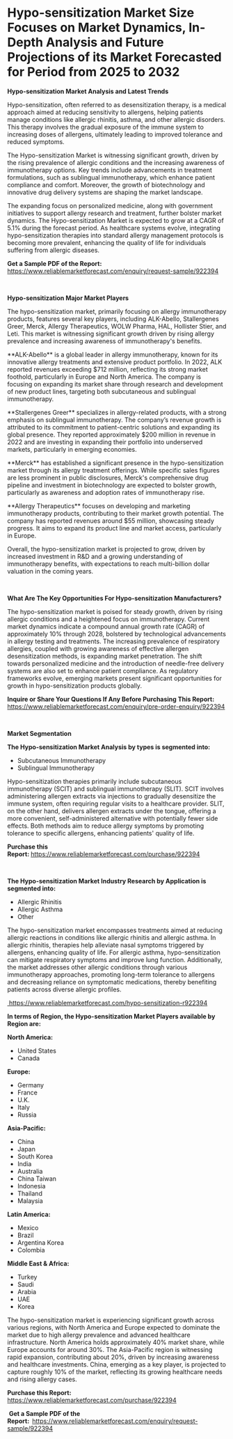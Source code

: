 <p><h1>Hypo-sensitization Market Size Focuses on Market Dynamics, In-Depth Analysis and Future Projections of its Market Forecasted for Period from 2025 to 2032</h1></p><p><strong>Hypo-sensitization Market Analysis and Latest Trends</strong></p>
<p><p>Hypo-sensitization, often referred to as desensitization therapy, is a medical approach aimed at reducing sensitivity to allergens, helping patients manage conditions like allergic rhinitis, asthma, and other allergic disorders. This therapy involves the gradual exposure of the immune system to increasing doses of allergens, ultimately leading to improved tolerance and reduced symptoms. </p><p>The Hypo-sensitization Market is witnessing significant growth, driven by the rising prevalence of allergic conditions and the increasing awareness of immunotherapy options. Key trends include advancements in treatment formulations, such as sublingual immunotherapy, which enhance patient compliance and comfort. Moreover, the growth of biotechnology and innovative drug delivery systems are shaping the market landscape. </p><p>The expanding focus on personalized medicine, along with government initiatives to support allergy research and treatment, further bolster market dynamics. The Hypo-sensitization Market is expected to grow at a CAGR of 5.1% during the forecast period. As healthcare systems evolve, integrating hypo-sensitization therapies into standard allergy management protocols is becoming more prevalent, enhancing the quality of life for individuals suffering from allergic diseases.</p></p>
<p><strong>Get a Sample PDF of the Report:&nbsp;</strong> <a href="https://www.reliablemarketforecast.com/enquiry/request-sample/922394?utm_campaign=3121&utm_medium=2&utm_source=Github&utm_content=ia&utm_term=19042025&utm_id=hypo-sensitization">https://www.reliablemarketforecast.com/enquiry/request-sample/922394</a></p>
<p>&nbsp;</p>
<p><strong>Hypo-sensitization Major Market Players</strong></p>
<p><p>The hypo-sensitization market, primarily focusing on allergy immunotherapy products, features several key players, including ALK-Abello, Stallergenes Greer, Merck, Allergy Therapeutics, WOLW Pharma, HAL, Hollister Stier, and Leti. This market is witnessing significant growth driven by rising allergy prevalence and increasing awareness of immunotherapy's benefits.</p><p>**ALK-Abello** is a global leader in allergy immunotherapy, known for its innovative allergy treatments and extensive product portfolio. In 2022, ALK reported revenues exceeding $712 million, reflecting its strong market foothold, particularly in Europe and North America. The company is focusing on expanding its market share through research and development of new product lines, targeting both subcutaneous and sublingual immunotherapy.</p><p>**Stallergenes Greer** specializes in allergy-related products, with a strong emphasis on sublingual immunotherapy. The company’s revenue growth is attributed to its commitment to patient-centric solutions and expanding its global presence. They reported approximately $200 million in revenue in 2022 and are investing in expanding their portfolio into underserved markets, particularly in emerging economies.</p><p>**Merck** has established a significant presence in the hypo-sensitization market through its allergy treatment offerings. While specific sales figures are less prominent in public disclosures, Merck's comprehensive drug pipeline and investment in biotechnology are expected to bolster growth, particularly as awareness and adoption rates of immunotherapy rise.</p><p>**Allergy Therapeutics** focuses on developing and marketing immunotherapy products, contributing to their market growth potential. The company has reported revenues around $55 million, showcasing steady progress. It aims to expand its product line and market access, particularly in Europe.</p><p>Overall, the hypo-sensitization market is projected to grow, driven by increased investment in R&D and a growing understanding of immunotherapy benefits, with expectations to reach multi-billion dollar valuation in the coming years.</p></p>
<p>&nbsp;</p>
<p><strong>What Are The Key Opportunities For Hypo-sensitization Manufacturers?</strong></p>
<p><p>The hypo-sensitization market is poised for steady growth, driven by rising allergic conditions and a heightened focus on immunotherapy. Current market dynamics indicate a compound annual growth rate (CAGR) of approximately 10% through 2028, bolstered by technological advancements in allergy testing and treatments. The increasing prevalence of respiratory allergies, coupled with growing awareness of effective allergen desensitization methods, is expanding market penetration. The shift towards personalized medicine and the introduction of needle-free delivery systems are also set to enhance patient compliance. As regulatory frameworks evolve, emerging markets present significant opportunities for growth in hypo-sensitization products globally.</p></p>
<p><strong>Inquire or Share Your Questions If Any Before Purchasing This Report:</strong> <a href="https://www.reliablemarketforecast.com/enquiry/pre-order-enquiry/922394?utm_campaign=3121&utm_medium=2&utm_source=Github&utm_content=ia&utm_term=19042025&utm_id=hypo-sensitization">https://www.reliablemarketforecast.com/enquiry/pre-order-enquiry/922394</a></p>
<p>&nbsp;</p>
<p><strong>Market Segmentation</strong></p>
<p><strong>The Hypo-sensitization Market Analysis by types is segmented into:</strong></p>
<p><ul><li>Subcutaneous Immunotherapy</li><li>Sublingual Immunotherapy</li></ul></p>
<p><p>Hypo-sensitization therapies primarily include subcutaneous immunotherapy (SCIT) and sublingual immunotherapy (SLIT). SCIT involves administering allergen extracts via injections to gradually desensitize the immune system, often requiring regular visits to a healthcare provider. SLIT, on the other hand, delivers allergen extracts under the tongue, offering a more convenient, self-administered alternative with potentially fewer side effects. Both methods aim to reduce allergy symptoms by promoting tolerance to specific allergens, enhancing patients' quality of life.</p></p>
<p><strong>Purchase this Report:&nbsp;</strong><a href="https://www.reliablemarketforecast.com/purchase/922394?utm_campaign=3121&utm_medium=2&utm_source=Github&utm_content=ia&utm_term=19042025&utm_id=hypo-sensitization">https://www.reliablemarketforecast.com/purchase/922394</a></p>
<p>&nbsp;</p>
<p><strong>The Hypo-sensitization Market Industry Research by Application is segmented into:</strong></p>
<p><ul><li>Allergic Rhinitis</li><li>Allergic Asthma</li><li>Other</li></ul></p>
<p><p>The hypo-sensitization market encompasses treatments aimed at reducing allergic reactions in conditions like allergic rhinitis and allergic asthma. In allergic rhinitis, therapies help alleviate nasal symptoms triggered by allergens, enhancing quality of life. For allergic asthma, hypo-sensitization can mitigate respiratory symptoms and improve lung function. Additionally, the market addresses other allergic conditions through various immunotherapy approaches, promoting long-term tolerance to allergens and decreasing reliance on symptomatic medications, thereby benefiting patients across diverse allergic profiles.</p></p>
<p><a href="https://www.reliablemarketforecast.com/hypo-sensitization-r922394?utm_campaign=3121&utm_medium=2&utm_source=Github&utm_content=ia&utm_term=19042025&utm_id=hypo-sensitization">&nbsp;https://www.reliablemarketforecast.com/hypo-sensitization-r922394</a></p>
<p><strong>In terms of Region, the Hypo-sensitization Market Players available by Region are:</strong></p>
<p>
    <p> <strong> North America: </strong>
        <ul>
            <li>United States</li>
            <li>Canada</li>
        </ul>
        </p> 
    <p> <strong> Europe: </strong>
        <ul>
            <li>Germany</li>
            <li>France</li>
            <li>U.K.</li>
            <li>Italy</li>
            <li>Russia</li>
        </ul>
        </p> 
    <p> <strong> Asia-Pacific: </strong>
        <ul>
            <li>China</li>
            <li>Japan</li>
            <li>South Korea</li>
            <li>India</li>
            <li>Australia</li>
            <li>China Taiwan</li>
            <li>Indonesia</li>
            <li>Thailand</li>
            <li>Malaysia</li>
        </ul>
        </p> 
    <p> <strong> Latin America: </strong>
        <ul>
            <li>Mexico</li>
            <li>Brazil</li>
            <li>Argentina Korea</li>
            <li>Colombia</li>
        </ul>
        </p> 
    <p> <strong> Middle East & Africa: </strong>
        <ul>
            <li>Turkey</li>
            <li>Saudi</li>
            <li>Arabia</li>
            <li>UAE</li>
            <li>Korea</li>
        </ul>
    </p>
    </p>
<p><p>The hypo-sensitization market is experiencing significant growth across various regions, with North America and Europe expected to dominate the market due to high allergy prevalence and advanced healthcare infrastructure. North America holds approximately 40% market share, while Europe accounts for around 30%. The Asia-Pacific region is witnessing rapid expansion, contributing about 20%, driven by increasing awareness and healthcare investments. China, emerging as a key player, is projected to capture roughly 10% of the market, reflecting its growing healthcare needs and rising allergy cases.</p></p>
<p><strong>Purchase this Report: </strong><a href="https://www.reliablemarketforecast.com/purchase/922394?utm_campaign=3121&utm_medium=2&utm_source=Github&utm_content=ia&utm_term=19042025&utm_id=hypo-sensitization">https://www.reliablemarketforecast.com/purchase/922394</a></p>
<p>&nbsp;<strong>Get a Sample PDF of the Report:&nbsp;&nbsp;</strong><a href="https://www.reliablemarketforecast.com/enquiry/request-sample/922394?utm_campaign=3121&utm_medium=2&utm_source=Github&utm_content=ia&utm_term=19042025&utm_id=hypo-sensitization">https://www.reliablemarketforecast.com/enquiry/request-sample/922394</a></p>
<p><strong></strong></p>
<p><p></p><p></p><p></p></p>